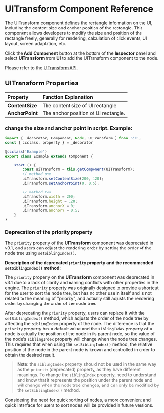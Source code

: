# UITransform Component Reference

The UITransform component defines the rectangle information on the UI, including the content size and anchor position of the rectangle. This component allows developers to modify the size and position of the rectangle freely, generally for rendering, calculation of click events, UI layout, screen adaptation, etc.

Click the __Add Component__ button at the bottom of the __Inspector__ panel and select __UITransform__ from __UI__ to add the UITransform component to the node.

Please refer to the [UITransform API](__APIDOC__/en/#/docs/3.4/en/ui/Class/UITransform).

## UITransform Properties

| Property | Function Explanation
| :-------------- | :----------- |
| **ContentSize** | The content size of UI rectangle.
| **AnchorPoint** | The anchor position of UI rectangle.

### change the size and anchor point in script. Example:

```ts
import { _decorator, Component, Node, UITransform } from 'cc';
const { ccclass, property } = _decorator;

@ccclass('Example')
export class Example extends Component {

    start () {
        const uiTransform = this.getComponent(UITransform);
        // method one
        uiTransform.setContentSize(200, 120);
        uiTransform.setAnchorPoint(0, 0.5);

        // method two
        uiTransform.width = 200;
        uiTransform.height = 120;
        uiTransform.anchorX = 0;
        uiTransform.anchorY = 0.5;
    }
}
```

### Deprecation of the priority property

The `priority` property of the **UITransform** component was deprecated in v3.1, and users can adjust the rendering order by setting the order of the node tree using `setSiblingIndex()`.

**Description of the deprecated `priority` property and the recommended `setSiblingIndex()` method**:

The `priority` property on the **UITransform** component was deprecated in v3.1 due to a lack of clarity and naming conflicts with other properties in the engine. The `priority` property was originally designed to provide a shortcut for the user to sort the node tree, but has no other use in itself and is not related to the meaning of "priority", and actually still adjusts the rendering order by changing the order of the node tree.

After deprecating the `priority` property, users can replace it with the `setSiblingIndex()` method, which adjusts the order of the node tree by affecting the `siblingIndex` property of the node. The difference is that the `priority` property has a default value and the `siblingIndex` property of a node is actually the position of the node in its parent node, so the value of the node's `siblingIndex` property will change when the node tree changes. This requires that when using the `setSiblingIndex()` method, the relative position of the node in the parent node is known and controlled in order to obtain the desired result.

> **Note**: the `siblingIndex` property should not be used in the same way as the `priority` (deprecated) property, as they have different meanings. To change the `siblingIndex` property, need to understand and know that it represents the position under the parent node and will change when the node tree changes, and can only be modified by the `setSiblingIndex()` method.

Considering the need for quick sorting of nodes, a more convenient and quick interface for users to sort nodes will be provided in future versions.
